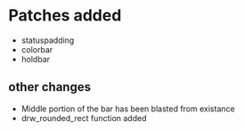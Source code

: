 # Patches added
- statuspadding
- colorbar
- holdbar

## other changes
- Middle portion of the bar has been blasted from existance
- drw_rounded_rect function added
